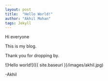 ```yaml
---
layout: post
title:  "Hello World!"
author: "Akhil Mohan"
tags: Jekyll
---
```


Hi everyone

This is my blog.

Thank you for dropping by.

![Hello world!]({{ site.baseurl }}/images/akhil.jpg)

-Akhil

